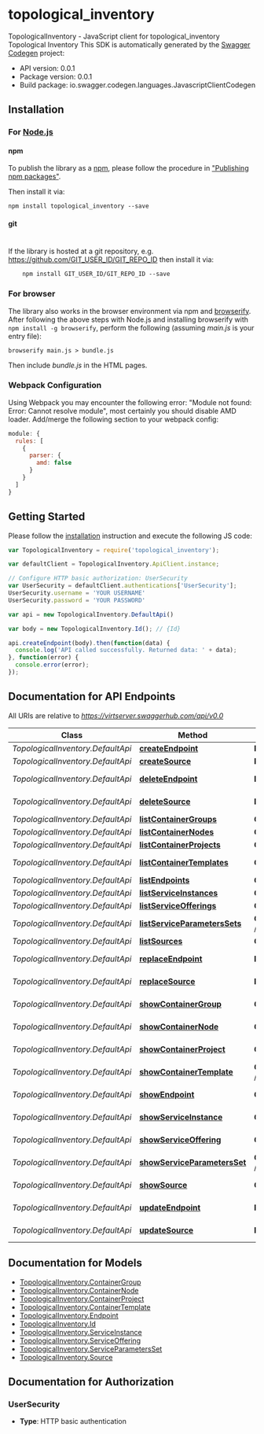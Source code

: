# topological_inventory

TopologicalInventory - JavaScript client for topological_inventory
Topological Inventory
This SDK is automatically generated by the [Swagger Codegen](https://github.com/swagger-api/swagger-codegen) project:

- API version: 0.0.1
- Package version: 0.0.1
- Build package: io.swagger.codegen.languages.JavascriptClientCodegen

## Installation

### For [Node.js](https://nodejs.org/)

#### npm

To publish the library as a [npm](https://www.npmjs.com/),
please follow the procedure in ["Publishing npm packages"](https://docs.npmjs.com/getting-started/publishing-npm-packages).

Then install it via:

```shell
npm install topological_inventory --save
```

#### git
#
If the library is hosted at a git repository, e.g.
https://github.com/GIT_USER_ID/GIT_REPO_ID
then install it via:

```shell
    npm install GIT_USER_ID/GIT_REPO_ID --save
```

### For browser

The library also works in the browser environment via npm and [browserify](http://browserify.org/). After following
the above steps with Node.js and installing browserify with `npm install -g browserify`,
perform the following (assuming *main.js* is your entry file):

```shell
browserify main.js > bundle.js
```

Then include *bundle.js* in the HTML pages.

### Webpack Configuration

Using Webpack you may encounter the following error: "Module not found: Error:
Cannot resolve module", most certainly you should disable AMD loader. Add/merge
the following section to your webpack config:

```javascript
module: {
  rules: [
    {
      parser: {
        amd: false
      }
    }
  ]
}
```

## Getting Started

Please follow the [installation](#installation) instruction and execute the following JS code:

```javascript
var TopologicalInventory = require('topological_inventory');

var defaultClient = TopologicalInventory.ApiClient.instance;

// Configure HTTP basic authorization: UserSecurity
var UserSecurity = defaultClient.authentications['UserSecurity'];
UserSecurity.username = 'YOUR USERNAME'
UserSecurity.password = 'YOUR PASSWORD'

var api = new TopologicalInventory.DefaultApi()

var body = new TopologicalInventory.Id(); // {Id} 

api.createEndpoint(body).then(function(data) {
  console.log('API called successfully. Returned data: ' + data);
}, function(error) {
  console.error(error);
});


```

## Documentation for API Endpoints

All URIs are relative to *https://virtserver.swaggerhub.com/api/v0.0*

Class | Method | HTTP request | Description
------------ | ------------- | ------------- | -------------
*TopologicalInventory.DefaultApi* | [**createEndpoint**](docs/DefaultApi.md#createEndpoint) | **POST** /endpoints | Create a new Endpoint
*TopologicalInventory.DefaultApi* | [**createSource**](docs/DefaultApi.md#createSource) | **POST** /sources | Create a new Source
*TopologicalInventory.DefaultApi* | [**deleteEndpoint**](docs/DefaultApi.md#deleteEndpoint) | **DELETE** /endpoints/{id} | Delete an existing Endpoint
*TopologicalInventory.DefaultApi* | [**deleteSource**](docs/DefaultApi.md#deleteSource) | **DELETE** /sources/{id} | Delete an existing Source
*TopologicalInventory.DefaultApi* | [**listContainerGroups**](docs/DefaultApi.md#listContainerGroups) | **GET** /container_groups | List ContainerGroups
*TopologicalInventory.DefaultApi* | [**listContainerNodes**](docs/DefaultApi.md#listContainerNodes) | **GET** /container_nodes | List ContainerNodes
*TopologicalInventory.DefaultApi* | [**listContainerProjects**](docs/DefaultApi.md#listContainerProjects) | **GET** /container_projects | List ContainerProjects
*TopologicalInventory.DefaultApi* | [**listContainerTemplates**](docs/DefaultApi.md#listContainerTemplates) | **GET** /container_templates | List ContainerTemplates
*TopologicalInventory.DefaultApi* | [**listEndpoints**](docs/DefaultApi.md#listEndpoints) | **GET** /endpoints | List Endpoints
*TopologicalInventory.DefaultApi* | [**listServiceInstances**](docs/DefaultApi.md#listServiceInstances) | **GET** /service_instances | List ServiceInstances
*TopologicalInventory.DefaultApi* | [**listServiceOfferings**](docs/DefaultApi.md#listServiceOfferings) | **GET** /service_offerings | List ServiceOfferings
*TopologicalInventory.DefaultApi* | [**listServiceParametersSets**](docs/DefaultApi.md#listServiceParametersSets) | **GET** /service_parameters_sets | List ServiceParametersSets
*TopologicalInventory.DefaultApi* | [**listSources**](docs/DefaultApi.md#listSources) | **GET** /sources | List Sources
*TopologicalInventory.DefaultApi* | [**replaceEndpoint**](docs/DefaultApi.md#replaceEndpoint) | **PUT** /endpoints/{id} | Replace an existing Endpoint
*TopologicalInventory.DefaultApi* | [**replaceSource**](docs/DefaultApi.md#replaceSource) | **PUT** /sources/{id} | Replace an existing Source
*TopologicalInventory.DefaultApi* | [**showContainerGroup**](docs/DefaultApi.md#showContainerGroup) | **GET** /container_groups/{id} | Show an existing ContainerGroup
*TopologicalInventory.DefaultApi* | [**showContainerNode**](docs/DefaultApi.md#showContainerNode) | **GET** /container_nodes/{id} | Show an existing ContainerNode
*TopologicalInventory.DefaultApi* | [**showContainerProject**](docs/DefaultApi.md#showContainerProject) | **GET** /container_projects/{id} | Show an existing ContainerProject
*TopologicalInventory.DefaultApi* | [**showContainerTemplate**](docs/DefaultApi.md#showContainerTemplate) | **GET** /container_templates/{id} | Show an existing ContainerTemplate
*TopologicalInventory.DefaultApi* | [**showEndpoint**](docs/DefaultApi.md#showEndpoint) | **GET** /endpoints/{id} | Show an existing Endpoint
*TopologicalInventory.DefaultApi* | [**showServiceInstance**](docs/DefaultApi.md#showServiceInstance) | **GET** /service_instances/{id} | Show an existing ServiceInstance
*TopologicalInventory.DefaultApi* | [**showServiceOffering**](docs/DefaultApi.md#showServiceOffering) | **GET** /service_offerings/{id} | Show an existing ServiceOffering
*TopologicalInventory.DefaultApi* | [**showServiceParametersSet**](docs/DefaultApi.md#showServiceParametersSet) | **GET** /service_parameters_sets/{id} | Show an existing ServiceParametersSet
*TopologicalInventory.DefaultApi* | [**showSource**](docs/DefaultApi.md#showSource) | **GET** /sources/{id} | Show an existing Source
*TopologicalInventory.DefaultApi* | [**updateEndpoint**](docs/DefaultApi.md#updateEndpoint) | **PATCH** /endpoints/{id} | Update an existing Endpoint
*TopologicalInventory.DefaultApi* | [**updateSource**](docs/DefaultApi.md#updateSource) | **PATCH** /sources/{id} | Update an existing Source


## Documentation for Models

 - [TopologicalInventory.ContainerGroup](docs/ContainerGroup.md)
 - [TopologicalInventory.ContainerNode](docs/ContainerNode.md)
 - [TopologicalInventory.ContainerProject](docs/ContainerProject.md)
 - [TopologicalInventory.ContainerTemplate](docs/ContainerTemplate.md)
 - [TopologicalInventory.Endpoint](docs/Endpoint.md)
 - [TopologicalInventory.Id](docs/Id.md)
 - [TopologicalInventory.ServiceInstance](docs/ServiceInstance.md)
 - [TopologicalInventory.ServiceOffering](docs/ServiceOffering.md)
 - [TopologicalInventory.ServiceParametersSet](docs/ServiceParametersSet.md)
 - [TopologicalInventory.Source](docs/Source.md)


## Documentation for Authorization


### UserSecurity

- **Type**: HTTP basic authentication

